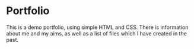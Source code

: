 # Portfolio

This is a demo portfolio, using simple HTML and CSS. There is information about me and my aims, as well as a list of files which I have created in the past. 
